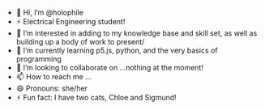 - 👋 Hi, I’m @holophile
- ⚡ Electrical Engineering student!
- 👀 I’m interested in adding to my knowledge base and skill set, as well as building up a body of work to present/
- 🌱 I’m currently learning p5.js, python, and the very basics of programming
- 💞️ I’m looking to collaborate on ...nothing at the moment!
- 📫 How to reach me ...
- 😄 Pronouns: she/her
- ⚡ Fun fact: I have two cats, Chloe and Sigmund! 

<!---
holophile/holophile is a ✨ special ✨ repository because its `README.md` (this file) appears on your GitHub profile.
You can click the Preview link to take a look at your changes.
--->
